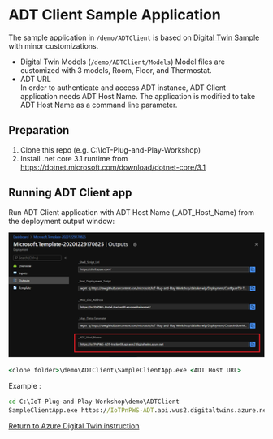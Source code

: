 # ADT Client Sample Application

The sample application in `/demo/ADTClient` is based on [Digital Twin Sample](https://github.com/Azure-Samples/digital-twins-samples/tree/master/) with minor customizations.

- Digital Twin Models (`/demo/ADTClient/Models`)
    Model files are customized with 3 models, Room, Floor, and Thermostat.
- ADT URL  
    In order to authenticate and access ADT instance, ADT Client application needs ADT Host Name.  The application is modified to take ADT Host Name as a command line parameter.

## Preparation

1. Clone this repo (e.g. C:\IoT-Plug-and-Play-Workshop)
1. Install .net core 3.1 runtime from <https://dotnet.microsoft.com/download/dotnet-core/3.1>

## Running ADT Client app

Run ADT Client application with ADT Host Name (_ADT_Host_Name) from the deployment output window:

![ADTHostName](media/ADTHostName.png)

```cmd
<clone folder>\demo\ADTClient\SampleClientApp.exe <ADT Host URL>
```

Example :

```cmd
cd C:\IoT-Plug-and-Play-Workshop\demo\ADTClient
SampleClientApp.exe https://IoTPnPWS-ADT.api.wus2.digitaltwins.azure.net
```

[Return to Azure Digital Twin instruction](AzureDigitalTwins.md)
